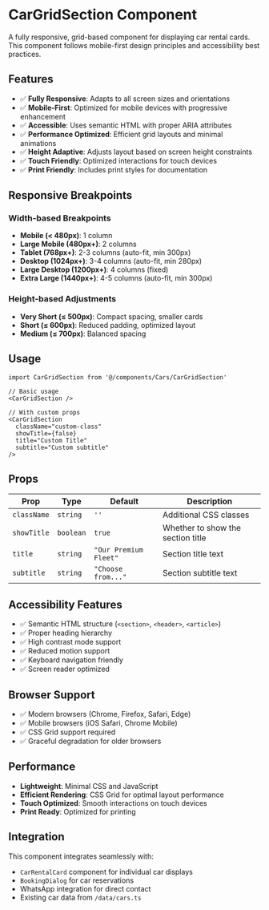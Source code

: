 # CarGridSection Component

A fully responsive, grid-based component for displaying car rental cards. This component follows mobile-first design principles and accessibility best practices.

## Features

- ✅ **Fully Responsive**: Adapts to all screen sizes and orientations
- ✅ **Mobile-First**: Optimized for mobile devices with progressive enhancement
- ✅ **Accessible**: Uses semantic HTML with proper ARIA attributes
- ✅ **Performance Optimized**: Efficient grid layouts and minimal animations
- ✅ **Height Adaptive**: Adjusts layout based on screen height constraints
- ✅ **Touch Friendly**: Optimized interactions for touch devices
- ✅ **Print Friendly**: Includes print styles for documentation

## Responsive Breakpoints

### Width-based Breakpoints
- **Mobile (< 480px)**: 1 column
- **Large Mobile (480px+)**: 2 columns
- **Tablet (768px+)**: 2-3 columns (auto-fit, min 300px)
- **Desktop (1024px+)**: 3-4 columns (auto-fit, min 280px)
- **Large Desktop (1200px+)**: 4 columns (fixed)
- **Extra Large (1440px+)**: 4-5 columns (auto-fit, min 300px)

### Height-based Adjustments
- **Very Short (≤ 500px)**: Compact spacing, smaller cards
- **Short (≤ 600px)**: Reduced padding, optimized layout
- **Medium (≤ 700px)**: Balanced spacing

## Usage

```tsx
import CarGridSection from '@/components/Cars/CarGridSection'

// Basic usage
<CarGridSection />

// With custom props
<CarGridSection 
  className="custom-class"
  showTitle={false}
  title="Custom Title"
  subtitle="Custom subtitle"
/>
```

## Props

| Prop | Type | Default | Description |
|------|------|---------|-------------|
| `className` | `string` | `''` | Additional CSS classes |
| `showTitle` | `boolean` | `true` | Whether to show the section title |
| `title` | `string` | `"Our Premium Fleet"` | Section title text |
| `subtitle` | `string` | `"Choose from..."` | Section subtitle text |

## Accessibility Features

- ✅ Semantic HTML structure (`<section>`, `<header>`, `<article>`)
- ✅ Proper heading hierarchy
- ✅ High contrast mode support
- ✅ Reduced motion support
- ✅ Keyboard navigation friendly
- ✅ Screen reader optimized

## Browser Support

- ✅ Modern browsers (Chrome, Firefox, Safari, Edge)
- ✅ Mobile browsers (iOS Safari, Chrome Mobile)
- ✅ CSS Grid support required
- ✅ Graceful degradation for older browsers

## Performance

- **Lightweight**: Minimal CSS and JavaScript
- **Efficient Rendering**: CSS Grid for optimal layout performance
- **Touch Optimized**: Smooth interactions on touch devices
- **Print Ready**: Optimized for printing

## Integration

This component integrates seamlessly with:
- `CarRentalCard` component for individual car displays
- `BookingDialog` for car reservations
- WhatsApp integration for direct contact
- Existing car data from `/data/cars.ts`

